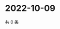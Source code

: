 # 2022-10-09

共 0 条

<!-- BEGIN WEIBO -->
<!-- 最后更新时间 Sun Oct 09 2022 22:17:50 GMT+0800 (China Standard Time) -->

<!-- END WEIBO -->
